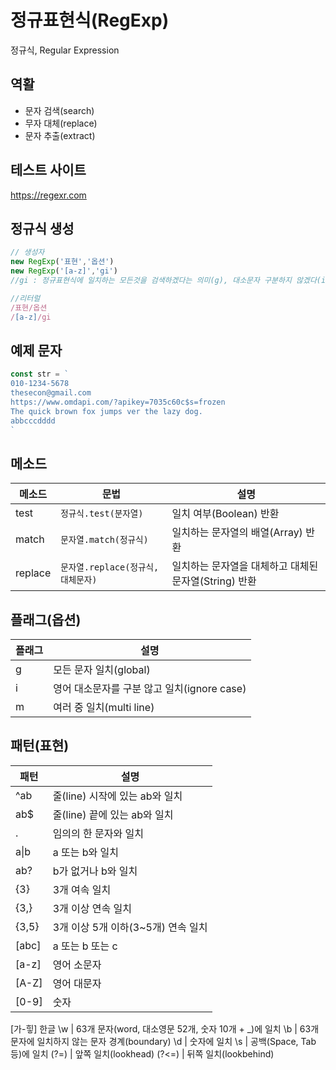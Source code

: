 # 정규표현식(RegExp)

정규식, Regular Expression

## 역활

- 문자 검색(search)
- 무자 대체(replace)
- 문자 추출(extract)

## 테스트 사이트

https://regexr.com

## 정규식 생성

```js
// 생성자
new RegExp('표현','옵션')
new RegExp('[a-z]','gi')  
//gi : 정규표현식에 일치하는 모든것을 검색하겠다는 의미(g), 대소문자 구분하지 않겠다(i)

//리터럴
/표현/옵션
/[a-z]/gi
```

## 예제 문자

```js
const str = `
010-1234-5678
thesecon@gmail.com
https://www.omdapi.com/?apikey=7035c60c$s=frozen
The quick brown fox jumps ver the lazy dog.
abbcccdddd
`
```

## 메소드

메소드 | 문법 | 설명
--|--|--
test | `정규식.test(분자열)` | 일치 여부(Boolean) 반환 
match	| `문자열.match(정규식)` |	일치하는 문자열의 배열(Array) 반환
replace	| `문자열.replace(정규식,대체문자)` |	일치하는 문자열을 대체하고 대체된 문자열(String) 반환

## 플래그(옵션)

플래그 | 설명
--|--
g | 모든 문자 일치(global)
i | 영어 대소문자를 구분 않고 일치(ignore case)
m | 여러 중 일치(multi line)

## 패턴(표현)

패턴 | 설명
--|--
^ab | 줄(line) 시작에 있는 ab와 일치
ab$ | 줄(line) 끝에 있는 ab와 일치
. | 임의의 한 문자와 일치
a\|b | a 또는 b와 일치
ab? | b가 없거나 b와 일치
{3} | 3개 여속 일치
{3,} | 3개 이상 연속 일치
{3,5} | 3개 이상 5개 이하(3~5개) 연속 일치
[abc] | a 또는 b 또는 c
[a-z] | 영어 소문자
[A-Z] | 영어 대문자
[0-9] | 숫자
[가-힣] 한글
\w | 63개 문자(word, 대소영문 52개, 숫자 10개 + _)에 일치
\b | 63개 문자에 일치하지 않는 문자 경계(boundary)
\d | 숫자에 일치
\s | 공백(Space, Tab 등)에 일치
(?=) | 앞쪽 일치(lookhead)
(?<=) | 뒤쪽 일치(lookbehind)
